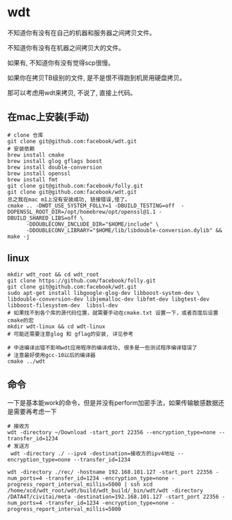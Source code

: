 # wdt

不知道你有没有在自己的机器和服务器之间拷贝文件。

不知道你有没有在机器之间拷贝大的文件。

如果有, 不知道你有没有觉得scp很慢。

如果你在拷贝TB级别的文件, 是不是恨不得跑到机房用硬盘拷贝。

 那可以考虑用wdt来拷贝, 不说了, 直接上代码。



## 在mac上安装(手动)

```shell
# clone 仓库
git clone git@github.com:facebook/wdt.git
# 安装依赖
brew install cmake
brew install glog gflags boost
brew install double-conversion
brew install openssl
brew install fmt
git clone git@github.com:facebook/folly.git
git clone git@github.com:facebook/wdt.git
总之我在mac m1上没有安装成功, 链接错误,怪了。
cmake .. -DWDT_USE_SYSTEM_FOLLY=1 -DBUILD_TESTING=off  -DOPENSSL_ROOT_DIR=/opt/homebrew/opt/openssl@1.1 -DBUILD_SHARED_LIBS=off \
      -DDOUBLECONV_INCLUDE_DIR="$HOME/include" \
      -DDOUBLECONV_LIBRARY="$HOME/lib/libdouble-conversion.dylib" && make -j

```



## linux

```shell
mkdir wdt_root && cd wdt_root
git clone https://github.com/facebook/folly.git
git clone git@github.com:facebook/wdt.git
sudo apt-get install libgoogle-glog-dev libboost-system-dev \
libdouble-conversion-dev libjemalloc-dev libfmt-dev libgtest-dev  libboost-filesystem-dev  libssl-dev
# 如果找不到各个库的源代码位置，就需要手动在cmake.txt 设置一下，或者百度后设置cmake的宏
mkdir wdt-linux && cd wdt-linux
# 可能还需要注意glog 和 gflag的安装, 详见参考

# 中途编译出错不影响wdt应用程序的编译成功, 很多是一些测试程序编译错误了
# 注意最好使用gcc-10以后的编译器
cmake ../wdt 
```



## 命令

一下是基本能work的命令，但是并没有perform加密手法，如果传输敏感数据还是需要再考虑一下

```shell
# 接收方
wdt -directory ~/Download -start_port 22356 --encryption_type=none --transfer_id=1234
# 发送方
 wdt -directory ./ --ipv4 -destination=接收方的ipv4地址 --encryption_type=none --transfer_id=1234
```





```shell
wdt -directory ./rec/ -hostname 192.168.101.127 -start_port 22356 -num_ports=4 -transfer_id=1234 -encryption_type=none -progress_report_interval_millis=5000 | ssh xcd /home/xcd/wdt_root/wdt/build/wdt_build/_bin/wdt/wdt -directory /DATA4T/civitai/meta -destination=192.168.101.127 -start_port 22356 -num_ports=4 -transfer_id=1234 -encryption_type=none -progress_report_interval_millis=5000
```

